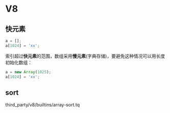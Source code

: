 # V8
## 快元素
```js
a = [];
a[1024] = 'xx';
```
索引超过**快元素**的范围，数组采用**慢元素**(字典存储)，要避免这种情况可以用长度初始化数组：
```js
a = new Array(1025);
a[1024] = 'xx';
```
## sort
third_party/v8/builtins/array-sort.tq